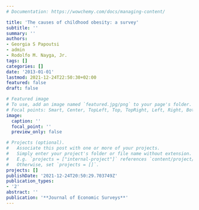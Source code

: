 ```yaml
---
# Documentation: https://wowchemy.com/docs/managing-content/

title: 'The causes of childhood obesity: a survey'
subtitle: ''
summary: ''
authors:
- Georgia S Papoutsi
- admin
- Rodolfo M. Nayga, Jr.
tags: []
categories: []
date: '2013-01-01'
lastmod: 2021-12-24T22:50:30+02:00
featured: false
draft: false

# Featured image
# To use, add an image named `featured.jpg/png` to your page's folder.
# Focal points: Smart, Center, TopLeft, Top, TopRight, Left, Right, BottomLeft, Bottom, BottomRight.
image:
  caption: ''
  focal_point: ''
  preview_only: false

# Projects (optional).
#   Associate this post with one or more of your projects.
#   Simply enter your project's folder or file name without extension.
#   E.g. `projects = ["internal-project"]` references `content/project/deep-learning/index.md`.
#   Otherwise, set `projects = []`.
projects: []
publishDate: '2021-12-24T20:50:29.703749Z'
publication_types:
- '2'
abstract: ''
publication: '**Journal of Economic Surveys**'
---
```

